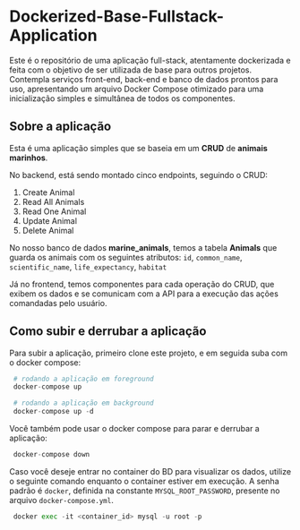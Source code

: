 # Dockerized-Base-Fullstack-Application

Este é o repositório de uma aplicação full-stack, atentamente dockerizada e feita com o objetivo de ser utilizada de base para outros projetos. 
Contempla serviços front-end, back-end e banco de dados prontos para uso, apresentando um arquivo Docker Compose otimizado para uma inicialização simples e simultânea de todos os componentes.

## Sobre a aplicação

Esta é uma aplicação simples que se baseia em um **CRUD** de **animais marinhos**. 

No backend, está sendo montado cinco endpoints, seguindo o CRUD:
1. Create Animal
2. Read All Animals
3. Read One Animal   
4. Update Animal
5. Delete Animal

No nosso banco de dados **marine_animals**, temos a tabela **Animals** que guarda os animais com os seguintes atributos: `id`, `common_name`, `scientific_name`, `life_expectancy`, `habitat`

Já no frontend, temos componentes para cada operação do CRUD, que exibem os dados e se comunicam com a API para a execução das ações comandadas pelo usuário.

## Como subir e derrubar a aplicação

Para subir a aplicação, primeiro clone este projeto, e em seguida suba com o docker compose:

   ```python
    # rodando a aplicação em foreground
    docker-compose up
   ```
   ```python
    # rodando a aplicação em background
    docker-compose up -d
   ```

Você também pode usar o docker compose para parar e derrubar a aplicação:

   ```python
    docker-compose down
   ```

Caso você deseje entrar no container do BD para visualizar os dados, utilize o seguinte comando enquanto o container estiver em execução. A senha padrão é `docker`, definida na constante `MYSQL_ROOT_PASSWORD`, presente no arquivo `docker-compose.yml`.

   ```python
    docker exec -it <container_id> mysql -u root -p
   ```

